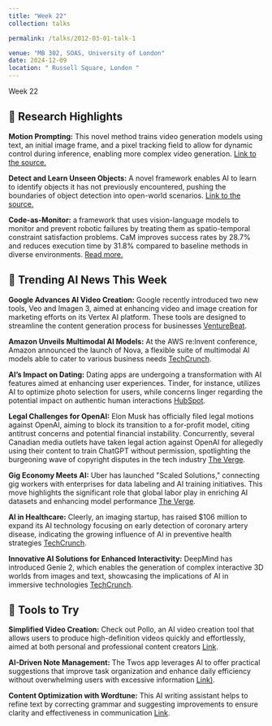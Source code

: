 ```yaml
---
title: "Week 22"
collection: talks

permalink: /talks/2012-03-01-talk-1

venue: "MB 302, SOAS, University of London"
date: 2024-12-09
location: " Russell Square, London "
---
```


Week 22





## 🔬 Research Highlights

__Motion Prompting:__ This novel method trains video generation models using text, an initial image frame, and a pixel tracking field to allow for dynamic control during inference, enabling more complex video generation. [Link to the source.](https://motion-prompting.github.io/?utm_source=tldrai&_bhlid=4ebf5a07b02dfc0a8409ef491ea7068e59ccb5c8)

__Detect and Learn Unseen Objects:__ A novel framework enables AI to learn to identify objects it has not previously encountered, pushing the boundaries of object detection into open-world scenarios. [Link to the source.](https://arxiv.org/abs/2411.18207v1?utm_source=tldrai&_bhlid=4ff28bf12bb0cd59b7acb584d2de7b4890c59cec)

__Code-as-Monitor:__ a framework that uses vision-language models to monitor and prevent robotic failures by treating them as spatio-temporal constraint satisfaction problems. CaM improves success rates by 28.7% and reduces execution time by 31.8% compared to baseline methods in diverse environments. [Read more.](moz-extension://5ddc1f72-2628-4521-93b5-fe0f4acd2fe8/enhanced-reader.html?openApp&pdf=https%3A%2F%2Farxiv.org%2Fpdf%2F2412.04455)


## 🧠 Trending AI News This Week

__Google Advances AI Video Creation:__ Google recently introduced two new tools, Veo and Imagen 3, aimed at enhancing video and image creation for marketing efforts on its Vertex AI platform. These tools are designed to streamline the content generation process for businesses [VentureBeat](https://venturebeat.com/ai/google-cloud-launches-veo-ai-video-generator-model-on-vertex/?utm_source=newsletter.jee-bee.com&utm_medium=newsletter&utm_campaign=ai-jeebee-12-unlocking-ai-trends-from-lawsuits-to-dating-apps&_bhlid=4fbb307d796dcb0e1bdcd191a6eeb47e4ec85438).

__Amazon Unveils Multimodal AI Models:__ At the AWS re:Invent conference, Amazon announced the launch of Nova, a flexible suite of multimodal AI models able to cater to various business needs [TechCrunch](https://techcrunch.com/2024/12/03/amazon-announces-nova-a-new-family-of-multimodal-ai-models/?utm_source=newsletter.jee-bee.com&utm_medium=newsletter&utm_campaign=ai-jeebee-12-unlocking-ai-trends-from-lawsuits-to-dating-apps&_bhlid=3254ff04daabf6efac51232ea3b0e1c533dcbf8d).

__AI’s Impact on Dating:__ Dating apps are undergoing a transformation with AI features aimed at enhancing user experiences. Tinder, for instance, utilizes AI to optimize photo selection for users, while concerns linger regarding the potential impact on authentic human interactions [HubSpot](https://blog.hubspot.com/marketing/ai-dating-apps?utm_source=newsletter.jee-bee.com&utm_medium=newsletter&utm_campaign=ai-jeebee-12-unlocking-ai-trends-from-lawsuits-to-dating-apps&_bhlid=6e2ce922e75299a7809d563db89114b09667890f).

__Legal Challenges for OpenAI:__ Elon Musk has officially filed legal motions against OpenAI, aiming to block its transition to a for-profit model, citing antitrust concerns and potential financial instability. Concurrently, several Canadian media outlets have taken legal action against OpenAI for allegedly using their content to train ChatGPT without permission, spotlighting the burgeoning wave of copyright disputes in the tech industry [The Verge](https://www.theverge.com/2024/11/30/24309697/elon-musk-openai-lawsuit-for-profit-transition-preliminary-injunction?utm_source=newsletter.jee-bee.com&utm_medium=newsletter&utm_campaign=ai-jeebee-12-unlocking-ai-trends-from-lawsuits-to-dating-apps&_bhlid=fd72ee3accf320429be386b0659466da392e0e98).

__Gig Economy Meets AI:__ Uber has launched "Scaled Solutions," connecting gig workers with enterprises for data labeling and AI training initiatives. This move highlights the significant role that global labor play in enriching AI datasets and enhancing model performance [The Verge](https://www.theverge.com/2024/11/27/24307360/uber-scaled-solutions-ai-labeling-workforce?utm_source=newsletter.jee-bee.com&utm_medium=newsletter&utm_campaign=ai-jeebee-12-unlocking-ai-trends-from-lawsuits-to-dating-apps&_bhlid=1c8eb213eb7f265df30842f9d19a05b93c778fe1).

__AI in Healthcare:__ Cleerly, an imaging startup, has raised $106 million to expand its AI technology focusing on early detection of coronary artery disease, indicating the growing influence of AI in preventive health strategies [TechCrunch](https://techcrunch.com/2024/12/04/cleerly-raises-106m-from-insight-partners-for-ai-heart-health-early-detection/?utm_source=newsletter.jee-bee.com&utm_medium=newsletter&utm_campaign=ai-jeebee-12-unlocking-ai-trends-from-lawsuits-to-dating-apps&_bhlid=6852b031d92cf1f1f47e2137a0339979afb180e6).

__Innovative AI Solutions for Enhanced Interactivity:__ DeepMind has introduced Genie 2, which enables the generation of complex interactive 3D worlds from images and text, showcasing the implications of AI in immersive technologies [TechCrunch](https://deepmind.google/discover/blog/genie-2-a-large-scale-foundation-world-model/?utm_source=newsletter.jee-bee.com&utm_medium=newsletter&utm_campaign=ai-jeebee-12-unlocking-ai-trends-from-lawsuits-to-dating-apps&_bhlid=0f831a7fff1d41e2c45664692646c6bebd2d3e3f).



## 👀 Tools to Try

__Simplified Video Creation:__ Check out Pollo, an AI video creation tool that allows users to produce high-definition videos quickly and effortlessly, aimed at both personal and professional content creators [Link](https://motion-prompting.github.io/?utm_source=tldrai&_bhlid=4ebf5a07b02dfc0a8409ef491ea7068e59ccb5c8).

__AI-Driven Note Management:__ The Twos app leverages AI to offer practical suggestions that improve task organization and enhance daily efficiency without overwhelming users with excessive information [Link)](https://arxiv.org/abs/2411.18207v1?utm_source=tldrai&_bhlid=4ff28bf12bb0cd59b7acb584d2de7b4890c59cec).

__Content Optimization with Wordtune:__ This AI writing assistant helps to refine text by correcting grammar and suggesting improvements to ensure clarity and effectiveness in communication [Link](moz-extension://5ddc1f72-2628-4521-93b5-fe0f4acd2fe8/enhanced-reader.html?openApp&pdf=https%3A%2F%2Farxiv.org%2Fpdf%2F2412.04455).
